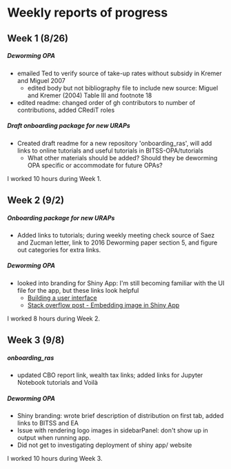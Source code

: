 # Weekly reports of progress

## Week 1 (8/26)

##### Deworming OPA
- emailed Ted to verify source of take-up rates without subsidy in Kremer and Miguel 2007
  - edited body but not bibliography file to include new source: Miguel and Kremer (2004) Table III and footnote 18
- edited readme: changed order of gh contributors to number of contributions, added CRediT roles

##### Draft onboarding package for new URAPs
- Created draft readme for a new repository 'onboarding_ras', will add links to online tutorials and useful tutorials in BITSS-OPA/tutorials
  - What other materials should be added? Should they be deworming OPA specific or accommodate for future OPAs?

I worked 10 hours during Week 1.  

## Week 2 (9/2)

##### Onboarding package for new URAPs
- Added links to tutorials; during weekly meeting check source of Saez and Zucman letter, link to 2016 Deworming paper section 5, and figure out categories for extra links.

##### Deworming OPA
- looked into branding for Shiny App: I'm still becoming familiar with the UI file for the app, but these links look helpful
  - [Building a user interface](http://shiny.rstudio-staging.com/tutorial/written-tutorial/lesson2/)
  - [Stack overflow post - Embedding image in Shiny App](https://stackoverflow.com/questions/21996887/embedding-image-in-shiny-app)


I worked 8 hours during Week 2.

## Week 3 (9/8)

##### onboarding_ras
- updated CBO report link, wealth tax links; added links for Jupyter Notebook tutorials and Voilà

##### Deworming OPA
- Shiny branding: wrote brief description of distribution on first tab, added links to BITSS and EA
- Issue with rendering logo images in sidebarPanel: don't show up in output when running app.
- Did not get to investigating deployment of shiny app/ website

I worked 10 hours during Week 3.
